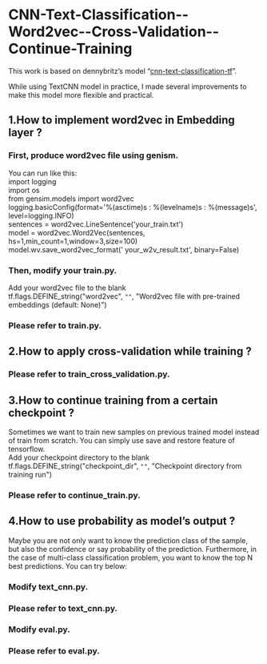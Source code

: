 # CNN-Text-Classification--Word2vec--Cross-Validation--Continue-Training

This work is based on dennybritz’s model “[cnn-text-classification-tf](https://github.com/dennybritz/cnn-text-classification-tf)”. 

While using TextCNN model in practice, I made several improvements to make this model more flexible and practical.

## 1.How to implement word2vec in Embedding layer ?
### First, produce word2vec file using genism. 
You can run like this:<br>
import logging<br>
import os<br>
from gensim.models import word2vec<br>
logging.basicConfig(format='%(asctime)s : %(levelname)s : %(message)s', level=logging.INFO)<br>
sentences = word2vec.LineSentence('your_train.txt')<br>
model = word2vec.Word2Vec(sentences, hs=1,min_count=1,window=3,size=100)<br>
model.wv.save_word2vec_format(' your_w2v_result.txt', binary=False)<br>
### Then, modify your train.py. 
Add your word2vec file to the blank<br>
tf.flags.DEFINE_string("word2vec", `""`, "Word2vec file with pre-trained embeddings (default: None)")<br>
### Please refer to train.py.

## 2.How to apply cross-validation while training ?
### Please refer to train_cross_validation.py.

## 3.How to continue training from a certain checkpoint ?
Sometimes we want to train new samples on previous trained model instead of train from scratch. You can simply use save and restore feature of tensorflow.<br>
Add your checkpoint directory to the blank<br>
tf.flags.DEFINE_string("checkpoint_dir", `""`, "Checkpoint directory from training run")<br>
### Please refer to continue_train.py.

## 4.How to use probability as model’s output ?
Maybe you are not only want to know the prediction class of the sample, but also the confidence or say probability of the prediction. Furthermore, in the case of multi-class classification problem, you want to know the top N best predictions. You can try below:
### Modify text_cnn.py.
### Please refer to text_cnn.py.

### Modify eval.py.
### Please refer to eval.py.
